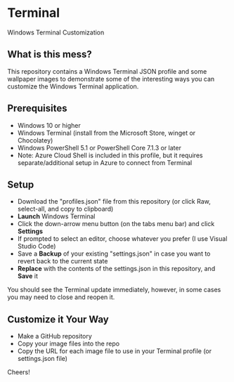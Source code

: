 # Terminal

Windows Terminal Customization

## What is this mess?

This repository contains a Windows Terminal JSON profile and some wallpaper images to demonstrate some of the 
interesting ways you can customize the Windows Terminal application.

## Prerequisites

* Windows 10 or higher
* Windows Terminal (install from the Microsoft Store, winget or Chocolatey)
* Windows PowerShell 5.1 or PowerShell Core 7.1.3 or later
* Note: Azure Cloud Shell is included in this profile, but it requires separate/additional setup in Azure to connect from Terminal

## Setup

* Download the "profiles.json" file from this repository (or click Raw, select-all, and copy to clipboard)
* **Launch** Windows Terminal
* Click the down-arrow menu button (on the tabs menu bar) and click **Settings**
* If prompted to select an editor, choose whatever you prefer (I use Visual Studio Code)
* Save a **Backup** of your existing "settings.json" in case you want to revert back to the current state
* **Replace** with the contents of the settings.json in this repository, and **Save** it

You should see the Terminal update immediately, however, in some cases you may need to close and reopen it.

## Customize it Your Way

* Make a GitHub repository
* Copy your image files into the repo
* Copy the URL for each image file to use in your Terminal profile (or settings.json file)

Cheers!
